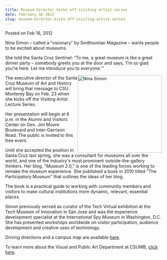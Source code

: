 ```yaml
---
title: Museum director kicks off visiting artist series
date: February 16 2012
slug: museum-director-kicks-off-visiting-artist-series
---
```





<span class="date">Posted on Feb 16, 2012    </span>
<p>Nina Simon &#x2013; called a &#x201C;visionary&#x201D; by Smithsonian Magazine &#x2013;
wants people to be excited about museums.</p>
<p>She told the Santa Cruz Sentinel: &#x201C;To me, a great museum is like
a great dinner party &#x2013; somebody greets you at the door and says,
&#x2018;I&#x2019;m so glad you&#x2019;re here. Let me introduce you to everyone.&#x2019;&#x201D;</p>
<p><img alt="Nina Simon" src="http://news.csumb.edu/sites/default/files/65/attachments/news/images/nina_simon.jpg" style="float:right; width:271px; height:249px">The executive
director of the Santa Cruz Museum of Art and History will bring
that message to CSU Monterey Bay on Feb. 23 when she kicks off the
Visiting Artist Lecture Series.</img></p>
<p>Her presentation will begin at 6 p.m. in the Alumni and Visitors
Center on Gen. Jim Moore Boulevard and Inter-Garrison Road. The
public is invited to this free event.</p>
<p>Until she accepted the position in Santa Cruz last spring, she
was a consultant for museums all over the world, and one of the
industry&apos;s most prominent outside-the-gallery thinkers. Her blog,
&quot;Museum 2.0,&quot; is one of the leading forces working to remake the
museum experience. She published a book in 2010 titled &quot;The
Participatory Museum&quot; that outlines the ideas of her blog.</p>
<p>The book is a practical guide to working with community members
and visitors to make cultural institutions more dynamic, relevant,
essential places.</p>
<p>Simon previously served as curator of the Tech Virtual
exhibition at the Tech Museum of Innovation in San Jose and was the
experience development specialist at the International Spy Museum
in Washington, D.C. She has presented workshops worldwide on
visitor participation, audience development and creative uses of
technology.</p>
<p>Driving directions and a campus map are available <a href="http://csumb.edu/map" rel="nofollow">here</a>.&#xA0;</p>
<p>To learn more about the Visual and Public Art Department at
CSUMB, <a href="http://vpa.csumb.edu/vpa-home-page" rel="nofollow">click here</a>.&#xA0;</p>
<p><br>
&#xA0;</br></p>





